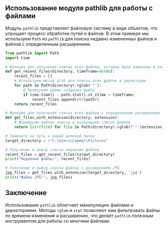 ## Использование модуля pathlib для работы с файлами

Модуль `pathlib` представляет файловую систему в виде объектов, что упрощает процесс обработки путей и файлов. В этом примере мы используем `Path` из `pathlib` для поиска недавно измененных файлов и файлов с определенным расширением.


```python
from pathlib import Path
import time

# Функция для получения списка всех файлов, которые были изменены в последние `timeframe` секунд
def get_recent_files(directory, timeframe=86400):
    recent_files = []
    # Используем метод glob для поиска всех файлов в директории
    for path in Path(directory).rglob('*'):
        # Проверяем время создания файла
        if time.time() - path.stat().st_ctime < timeframe:
            recent_files.append(str(path))
    return recent_files

# Функция для получения списка всех файлов с определенным расширением
def get_files_with_extension(directory, extension):
    # Формируем шаблон поиска и возвращаем список файлов
    return [str(file) for file in Path(directory).rglob(f'*.{extension}')]

# Замените на путь к вашей целевой папке
target_directory = r"C:\Users\Сармат\Pictures"

# Получение и вывод списка недавних файлов
recent_files = get_recent_files(target_directory)
print("Недавние файлы:", recent_files)

# Получение и вывод списка файлов с расширением JPG
jpg_files = get_files_with_extension(target_directory, 'jpg')
print("Файлы JPG:", jpg_files)
```

## Заключение

Использование `pathlib` облегчает манипуляцию файлами и директориями. Методы `rglob` и `stat` позволяют нам фильтровать файлы по времени изменения и расширению, что делает `pathlib` полезным инструментом для работы со многими файлами.
